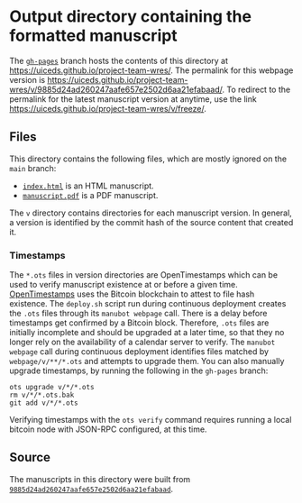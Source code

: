 # Output directory containing the formatted manuscript

The [`gh-pages`](https://github.com/uiceds/project-team-wres/tree/gh-pages) branch hosts the contents of this directory at <https://uiceds.github.io/project-team-wres/>.
The permalink for this webpage version is <https://uiceds.github.io/project-team-wres/v/9885d24ad260247aafe657e2502d6aa21efabaad/>.
To redirect to the permalink for the latest manuscript version at anytime, use the link <https://uiceds.github.io/project-team-wres/v/freeze/>.

## Files

This directory contains the following files, which are mostly ignored on the `main` branch:

+ [`index.html`](index.html) is an HTML manuscript.
+ [`manuscript.pdf`](manuscript.pdf) is a PDF manuscript.

The `v` directory contains directories for each manuscript version.
In general, a version is identified by the commit hash of the source content that created it.

### Timestamps

The `*.ots` files in version directories are OpenTimestamps which can be used to verify manuscript existence at or before a given time.
[OpenTimestamps](https://opentimestamps.org/) uses the Bitcoin blockchain to attest to file hash existence.
The `deploy.sh` script run during continuous deployment creates the `.ots` files through its `manubot webpage` call.
There is a delay before timestamps get confirmed by a Bitcoin block.
Therefore, `.ots` files are initially incomplete and should be upgraded at a later time, so that they no longer rely on the availability of a calendar server to verify.
The `manubot webpage` call during continuous deployment identifies files matched by `webpage/v/**/*.ots` and attempts to upgrade them.
You can also manually upgrade timestamps, by running the following in the `gh-pages` branch:

```shell
ots upgrade v/*/*.ots
rm v/*/*.ots.bak
git add v/*/*.ots
```

Verifying timestamps with the `ots verify` command requires running a local bitcoin node with JSON-RPC configured, at this time.

## Source

The manuscripts in this directory were built from
[`9885d24ad260247aafe657e2502d6aa21efabaad`](https://github.com/uiceds/project-team-wres/commit/9885d24ad260247aafe657e2502d6aa21efabaad).
